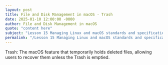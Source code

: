 ```yaml
---
layout: post
title: File and Disk Management in macOS - Trash
date: 2025-01-10 12:00:00 -0000
author: File and Disk Management in macOS
quote: "content here"
subject: "Lesson 15 Managing Linux and macOS standards and specifications"
permalink: "/Lesson 15 Managing Linux and macOS standards and specifications/File and Disk Management in macOS/File and Disk Management in macOS - Trash"
---
```


Trash: The macOS feature that temporarily holds deleted files, allowing users to recover them unless the Trash is emptied.
